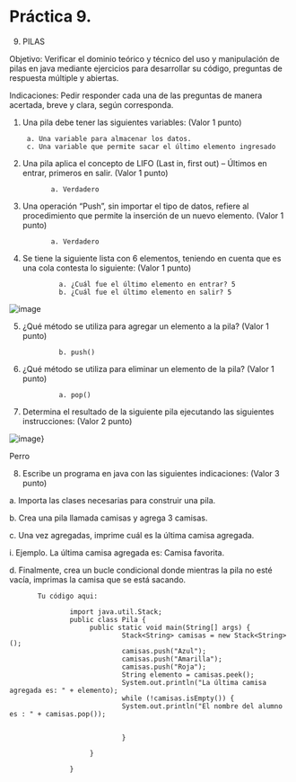 # Práctica 9.

9. PILAS

Objetivo: Verificar el dominio teórico y técnico del uso y manipulación de pilas en java
mediante ejercicios para desarrollar su código, preguntas de respuesta múltiple y
abiertas.

Indicaciones: Pedir responder cada una de las preguntas de manera acertada, breve y
clara, según corresponda.

1. Una pila debe tener las siguientes variables: (Valor 1 punto)

        a. Una variable para almacenar los datos.
        c. Una variable que permite sacar el último elemento ingresado


2. Una pila aplica el concepto de LIFO (Last in, first out) – Últimos en entrar, primeros
en salir. (Valor 1 punto)

              a. Verdadero
             


3. Una operación “Push”, sin importar el tipo de datos, refiere al procedimiento que
permite la inserción de un nuevo elemento. (Valor 1 punto)

              a. Verdadero
              

4. Se tiene la siguiente lista con 6 elementos, teniendo en cuenta que es una cola
contesta lo siguiente: (Valor 1 punto)

                a. ¿Cuál fue el último elemento en entrar? 5
                b. ¿Cuál fue el último elemento en salir? 5

![image](https://user-images.githubusercontent.com/91554777/181845862-efa0809c-fa14-4a0b-a6c5-d6b042618992.png)

5. ¿Qué método se utiliza para agregar un elemento a la pila? (Valor 1 punto)

                
                b. push()
                

6. ¿Qué método se utiliza para eliminar un elemento de la pila? (Valor 1 punto)

                a. pop()
                


7. Determina el resultado de la siguiente pila ejecutando las siguientes instrucciones:
(Valor 2 punto)

![image](https://user-images.githubusercontent.com/91554777/181846003-658ef512-f5b1-4aff-bef9-96609abf7dea.png)}

Perro

8. Escribe un programa en java con las siguientes indicaciones: (Valor 3 punto)

a. Importa las clases necesarias para construir una pila.

b. Crea una pila llamada camisas y agrega 3 camisas.

c. Una vez agregadas, imprime cuál es la última camisa agregada.

i. Ejemplo. La última camisa agregada es: Camisa favorita.

d. Finalmente, crea un bucle condicional donde mientras la pila no esté vacía,
imprimas la camisa que se está sacando.


           Tu código aqui:
           
                   import java.util.Stack;
                   public class Pila {
                        public static void main(String[] args) {
                                Stack<String> camisas = new Stack<String>();
                                camisas.push("Azul");
                                camisas.push("Amarilla");
                                camisas.push("Roja");
                                String elemento = camisas.peek();
                                System.out.println("La última camisa agregada es: " + elemento);
                                while (!camisas.isEmpty()) {
                                System.out.println("El nombre del alumno es : " + camisas.pop());


                                }

                        }

                   }
